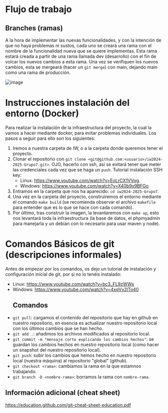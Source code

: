 # Flujo de trabajo

## Branches (ramas)
A la hora de implementar las nuevas funcionalidades, y con la intención de que no haya problemas ni sustos, cada uno se creará una rama con el nombre de la funcionalidad nueva que se quiere implementas. Esta rama estará creada a partir de una rama llamada dev (desarrollo) con el fin de volcar los nuevos cambios a esta rama. Una vez se verifiquen los nuevos cambios, esta se mergeará (hacer un `git merge`) con main, dejando main como una rama de producción.

![image](https://github.com/user-attachments/assets/84ab59dd-cac7-4442-863d-5ae4228120a8)

# Instrucciones instalación del entorno (Docker)
Para realizar la instalación de la infraestructura del proyecto, la cual la vamos a hacer mediante docker, para evitar problemas individuales. Los pasos a seguir para ello son los siguientes:

1. Iremos a nuestra carpeta de IW, o a la carpeta donde queremos tener el proyecto.
2. Clonar el repositorio con `git clone <git@github.com:<usuario>/iw2024-2025-Grupo7.git>`. OJO, hacerlo con ssh, así se evitará tener que meter las credenciales cada vez que se haga un `push`. Tutorial instalación SSH key:
   - Linux: https://www.youtube.com/watch?v=EoLrCX1VVog.
   - Windows: https://www.youtube.com/watch?v=X40b9x9BFGo
4. Entramos en la carpeta que nos ha aparecido: `cd iw2024-2025-Grupo7`.
5. Una vez en la carpeta del proyecto, construiremos el entorno mediante el comando `make build` (se recomienda observar el archivo `makefile` para entender que es lo que se hace con cada comando).
6. Por último, tras construir la imagen, la levantaremos con `make up`, esto nos levantará toda la infraestructura (la base de datos, el phpmyadmin para manejarla y un debian con lo necesario para usar maven y node).

# Comandos Básicos de git (descripciones informales)
Antes de empezar por los comandos, os dejo un tutorial de instalación y configuración inicial de git, por si no lo tenéis instalado: 
- Linux: https://www.youtube.com/watch?v=bc3_FL9zWWs
- Windows: https://www.youtube.com/watch?v=4xqVv2lTo40
  ## Comandos
- `git pull`: cargamos el contenido del repositorio que hay en github en nuestro repositorio, en esencia es actualizar nuestro repositorio local con los últimos cambios que se han hecho.
- `git add .`: añadimos los archivos modificados al repositorio local.
- `git commit -m "mensaje corto explicando los cambios hechos"`: se guardan los cambios hechos en nuestro repositorio local (como hacer un snapshot del nuestro repositorio local). 
- `git push`: subir los cambios que hemos hecho en nuestro repositorio local (nuestra máquina) al repositorio "global" (github).
- `git checkout <rama>`: cambiamos la rama en la que estamnos trabajando.
- `git branch -D <nombre-rama>`: borramos la rama con `nombre-rama`.
## Información adicional (cheat sheet)
https://education.github.com/git-cheat-sheet-education.pdf

